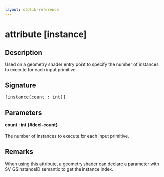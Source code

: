 ```yaml
---
layout: stdlib-reference
---
```


# attribute [instance]

## Description

Used on a geometry shader entry point to specify the number of instances to execute for each input primitive.

## Signature

<pre>
[<a href="/stdlib-reference/attributes/instance">instance</a>(<a href="/stdlib-reference/attributes/instance#decl-count" class="code_param">count</a> : <span class="code_keyword">int</span>)]
</pre>

## Parameters

#### count  : int {#decl-count}
The number of instances to execute for each input primitive.


## Remarks

When using this attribute, a geometry shader can declare a parameter with <span class='code'>SV_GSInstanceID</span> semantic to get the instance index.


